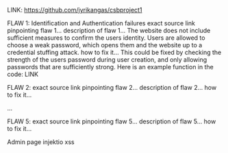 
LINK: https://github.com/jyrikangas/csbproject1

FLAW 1: Identification and Authentication failures
exact source link pinpointing flaw 1...
description of flaw 1...
The website does not include sufficient measures to confirm the users identity. Users are allowed to choose a weak password, which opens them and the website up to a credential stuffing attack.
how to fix it...
This could be fixed by checking the strength of the users password during user creation, and only allowing passwords that are sufficiently strong. Here is an example function in the code: LINK

FLAW 2:
exact source link pinpointing flaw 2...
description of flaw 2...
how to fix it...

...

FLAW 5:
exact source link pinpointing flaw 5...
description of flaw 5...
how to fix it...


Admin page
injektio
xss